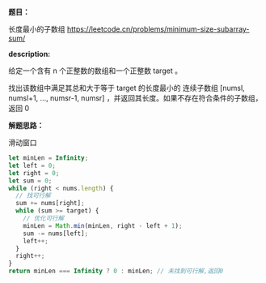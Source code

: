 **题目：**

长度最小的子数组 https://leetcode.cn/problems/minimum-size-subarray-sum/

**description:**

给定一个含有 n 个正整数的数组和一个正整数 target 。

找出该数组中满足其总和大于等于 target 的长度最小的 连续子数组 [numsl, numsl+1, ..., numsr-1, numsr] ，并返回其长度。如果不存在符合条件的子数组，返回 0

**解题思路：**

滑动窗口

```js
let minLen = Infinity;
let left = 0;
let right = 0;
let sum = 0;
while (right < nums.length) {
  // 找可行解
  sum += nums[right];
  while (sum >= target) {
    // 优化可行解
    minLen = Math.min(minLen, right - left + 1);
    sum -= nums[left];
    left++;
  }
  right++;
}
return minLen === Infinity ? 0 : minLen; // 未找到可行解,返回0
```
